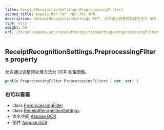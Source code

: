 ```yaml
---
title: ReceiptRecognitionSettings.PreprocessingFilters
second_title: Aspose.OCR for .NET API 参考
description: ReceiptRecognitionSettings 财产. 允许通过调整预处理方法为 OCR 准备图像
type: docs
weight: 60
url: /zh/net/aspose.ocr/receiptrecognitionsettings/preprocessingfilters/
---
```

## ReceiptRecognitionSettings.PreprocessingFilters property

允许通过调整预处理方法为 OCR 准备图像。

```csharp
public PreprocessingFilter PreprocessingFilters { get; set; }
```

### 也可以看看

* class [PreprocessingFilter](../../../aspose.ocr.models.preprocessingfilters/preprocessingfilter/)
* class [ReceiptRecognitionSettings](../)
* 命名空间 [Aspose.OCR](../../receiptrecognitionsettings/)
* 部件 [Aspose.OCR](../../../)


